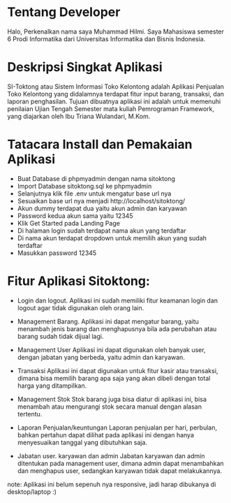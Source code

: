 # Tentang Developer

Halo, Perkenalkan nama saya Muhammad Hilmi. Saya Mahasiswa semester 6 Prodi Informatika dari Universitas Informatika dan Bisnis Indonesia.

# Deskripsi Singkat Aplikasi

SI-Toktong atau Sistem Informasi Toko Kelontong adalah Aplikasi Penjualan Toko Kelontong yang didalamnya terdapat fitur input barang, transaksi, dan laporan penghasilan. Tujuan dibuatnya aplikasi ini adalah untuk memenuhi penilaian Ujian Tengah Semester mata kuliah Pemrograman Framework, yang diajarkan oleh Ibu Triana Wulandari, M.Kom.

# Tatacara Install dan Pemakaian Aplikasi

- Buat Database di phpmyadmin dengan nama sitoktong
- Import Database sitoktong.sql ke phpmyadmin
- Selanjutnya klik file .env untuk mengatur base url nya
- Sesuaikan base url nya menjadi http://localhost/sitoktong/
- Akun dummy terdapat dua yaitu akun admin dan karyawan
- Password kedua akun sama yaitu 12345
- Klik Get Started pada Landing Page
- Di halaman login sudah terdapat nama akun yang terdaftar
- Di nama akun terdapat dropdown untuk memilih akun yang sudah terdaftar
- Masukkan password 12345

# Fitur Aplikasi Sitoktong:

- Login dan logout.
  Aplikasi ini sudah memiliki fitur keamanan login dan logout agar tidak digunakan oleh orang lain.

- Management Barang.
  Aplikasi ini dapat mengatur barang, yaitu menambah jenis barang dan menghapusnya bila ada perubahan atau barang sudah tidak dijual lagi.

- Management User
  Aplikasi ini dapat digunakan oleh banyak user, dengan jabatan yang berbeda, yaitu admin dan karyawan.

- Transaksi
  Aplikasi ini dapat digunakan untuk fitur kasir atau transaksi, dimana bisa memilih barang apa saja yang akan dibeli dengan total harga yang ditampilkan.

- Management Stok
  Stok barang juga bisa diatur di aplikasi ini, bisa menambah atau mengurangi stok secara manual dengan alasan tertentu.

- Laporan Penjualan/keuntungan
  Laporan penjualan per hari, perbulan, bahkan pertahun dapat dilihat pada aplikasi ini dengan hanya menyesuaikan tanggal yang dibutuhkan saja.

- Jabatan user. karyawan dan admin
  Jabatan karyawan dan admin ditentukan pada management user, dimana admin dapat menambahkan dan menghapus user, sedangkan karyawan tidak dapat melakukannya.

note: Aplikasi ini belum sepenuh nya responsive, jadi harap dibukanya di desktop/laptop :)
